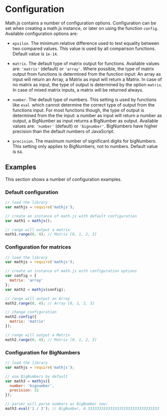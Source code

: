 # Configuration

Math.js contains a number of configuration options. Configuration can be set
when creating a math.js instance, or later on using the function `config`.
Available configuration options are:

- `epsilon`. The minimum relative difference used to test equality between two
  compared values. This value is used by all comparison functions.
  Default value is `1e-14`.

- `matrix`. The default type of matrix output for functions.
  Available values are: `'matrix'` (default) or `'array'`.
  Where possible, the type of matrix output from functions is determined from
  the function input: An array as input will return an Array, a Matrix as input
  will return a Matrix. In case of no matrix as input, the type of output is
  determined by the option `matrix`. In case of mixed matrix
  inputs, a matrix will be returned always.

- `number`. The default type of numbers. This setting is used by functions
  like `eval `which cannot determine the correct type of output from the
  functions input. For most functions though, the type of output is determined
  from the the input: a number as input will return a number as output,
  a BigNumber as input returns a BigNumber as output.
  Available values are: `'number'` (default) or `'bignumber'`.
  BigNumbers have higher precision than the default numbers of JavaScript.

- `precision`. The maximum number of significant digits for bigNumbers.
  This setting only applies to BigNumbers, not to numbers.
  Default value is `64`.


## Examples

This section shows a number of configuration examples.


### Default configuration

```js
// load the library
var mathjs = require('mathjs');

// create an instance of math.js with default configuration
var math1 = mathjs();

// range will output a matrix
math1.range(0, 4); // Matrix [0, 1, 2, 3]
```

### Configuration for matrices

```js
// load the library
var mathjs = require('mathjs');

// create an instance of math.js with configuration options
var config = {
  matrix: 'array'
};
var math2 = mathjs(config);

// range will output an Array
math2.range(0, 4); // Array [0, 1, 2, 3]

// change configuration
math2.config({
  matrix: 'matrix'
});

// range will output a Matrix
math2.range(0, 4); // Matrix [0, 1, 2, 3]
```

### Configuration for BigNumbers

```js
// load the library
var mathjs = require('mathjs');

// use BigNumbers by default
var math3 = mathjs({
  number: 'bignumber',
  precision: 32
});

// parser will parse numbers as BigNumber now:
math3.eval('1 / 3'); // BigNumber, 0.33333333333333333333333333333333
```
